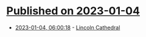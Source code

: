 # [Published on 2023-01-04](index.md)

* [2023-01-04, 06:00:18](https://news.ycombinator.com/item?id=34242521) - [Lincoln Cathedral](https://www.countrylife.co.uk/architecture/lincoln-cathedral-the-950-year-story-of-one-of-europes-very-greatest-cathedrals-251041)
